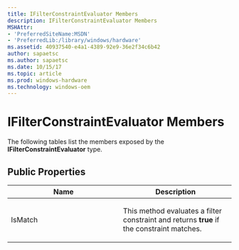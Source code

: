 ```yaml
---
title: IFilterConstraintEvaluator Members
description: IFilterConstraintEvaluator Members
MSHAttr:
- 'PreferredSiteName:MSDN'
- 'PreferredLib:/library/windows/hardware'
ms.assetid: 40937540-e4a1-4389-92e9-36e2f34c6b42
author: sapaetsc
ms.author: sapaetsc
ms.date: 10/15/17
ms.topic: article
ms.prod: windows-hardware
ms.technology: windows-oem
---
```


# IFilterConstraintEvaluator Members


The following tables list the members exposed by the **IFilterConstraintEvaluator** type.

## <span id="Public_Properties"></span><span id="public_properties"></span><span id="PUBLIC_PROPERTIES"></span>Public Properties


<table>
<colgroup>
<col width="50%" />
<col width="50%" />
</colgroup>
<thead>
<tr class="header">
<th>Name</th>
<th>Description</th>
</tr>
</thead>
<tbody>
<tr class="odd">
<td><p>IsMatch</p></td>
<td><p>This method evaluates a filter constraint and returns <strong>true</strong> if the constraint matches.</p></td>
</tr>
</tbody>
</table>

 

 

 






